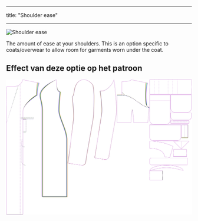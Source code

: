 - - -
title: "Shoulder ease"
- - -

![Shoulder ease](./shoulderease.svg)

The amount of ease at your shoulders. This is an option specific to coats/overwear to allow room for garments worn under the coat.

## Effect van deze optie op het patroon

![This image shows the effect of this option by superimposing several variants that have a different value for this option](carlita_shoulderease_sample.svg "Effect of this option on the pattern")
